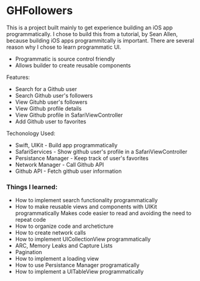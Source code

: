 # GHFollowers

This is a project built mainly to get experience building an iOS app programmatically. I chose to build this from a tutorial, by Sean Allen, because building iOS apps
programmitcally is important. There are several reason why I chose to learn programmatic UI.
- Programmatic is source control friendly
- Allows builder to create reusable components

Features:
- Search for a Github user
- Search Github user's followers
- View Gituhb user's followers
- View Github profile details
- View Github profile in SafariViewController
- Add Github user to favorites

Techonology Used:
- Swift, UIKit - Build app programmatically
- SafariServices - Show github user's profile in a SafariViewController
- Persistance Manager - Keep track of user's favorites
- Network Manager - Call Github API
- Github API - Fetch github user information

### Things I learned:
- How to implement search functionality programmatically
- How to make reusable views and components with UIKit programmatically
  Makes code easier to read and avoiding the need to repeat code
- How to organize code and archeticture
- How to create network calls
- How to implement UICollectionView programmatically
- ARC, Memory Leaks and Capture Lists
- Pagination
- How to implement a loading view
- How to use Persistance Manager programatically
- How to implement a UITableView programmatically
